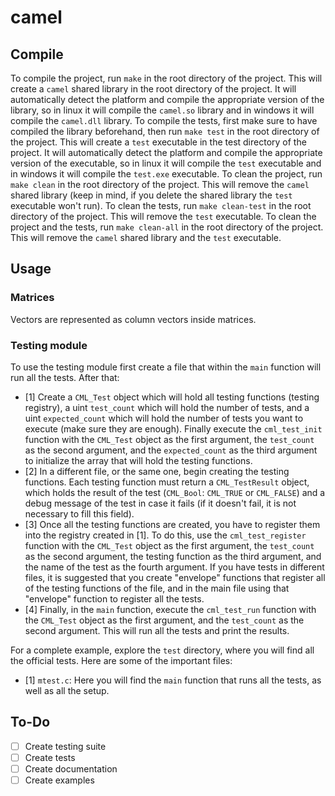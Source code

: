 # camel


## Compile

To compile the project, run ```make``` in the root directory of the project. This will create a ```camel``` shared library in the root directory of the project. It will automatically detect the platform and compile the appropriate version of the library, so in linux it will compile the ```camel.so``` library and in windows it will compile the ```camel.dll``` library. To compile the tests, first make sure to have compiled the library beforehand, then run ```make test``` in the root directory of the project. This will create a ```test``` executable in the test directory of the project. It will automatically detect the platform and compile the appropriate version of the executable, so in linux it will compile the ```test``` executable and in windows it will compile the ```test.exe``` executable. To clean the project, run ```make clean``` in the root directory of the project. This will remove the ```camel``` shared library (keep in mind, if you delete the shared library the ```test``` executable won't run). To clean the tests, run ```make clean-test``` in the root directory of the project. This will remove the ```test``` executable. To clean the project and the tests, run ```make clean-all``` in the root directory of the project. This will remove the ```camel``` shared library and the ```test``` executable.


## Usage

### Matrices
Vectors are represented as column vectors inside matrices.

### Testing module

To use the testing module first create a file that within the ```main``` function will run all the tests. After that:
- [1] Create a ```CML_Test``` object which will hold all testing functions (testing registry), a uint ```test_count``` which will hold the number of tests, and a uint ```expected_count``` which will hold the number of tests you want to execute (make sure they are enough). Finally execute the ```cml_test_init``` function with the ```CML_Test``` object as the first argument, the ```test_count``` as the second argument, and the ```expected_count``` as the third argument to initialize the array that will hold the testing functions.
- [2] In a different file, or the same one, begin creating the testing functions. Each testing function must return a ```CML_TestResult``` object, which holds the result of the test (```CML_Bool```: ```CML_TRUE``` or ```CML_FALSE```) and a debug message of the test in case it fails (if it doesn't fail, it is not necessary to fill this field).
- [3] Once all the testing functions are created, you have to register them into the registry created in [1]. To do this, use the ```cml_test_register``` function with the ```CML_Test``` object as the first argument, the ```test_count``` as the second argument, the testing function as the third argument, and the name of the test as the fourth argument. If you have tests in different files, it is suggested that you create "envelope" functions that register all of the testing functions of the file, and in the main file using that "envelope" function to register all the tests.
- [4] Finally, in the ```main``` function, execute the ```cml_test_run``` function with the ```CML_Test``` object as the first argument, and the ```test_count``` as the second argument. This will run all the tests and print the results.

For a complete example, explore the ```test``` directory, where you will find all the official tests. Here are some of the important files:
- [1] ```mtest.c```: Here you will find the ```main``` function that runs all the tests, as well as all the setup.


## To-Do

- [ ] Create testing suite
- [ ] Create tests
- [ ] Create documentation
- [ ] Create examples